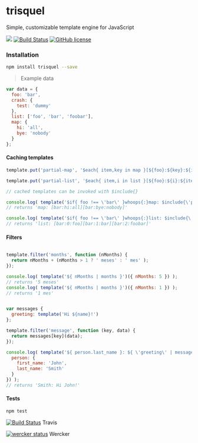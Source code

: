 # trisquel

Simple, customizable template engine for JavaScript

[![](https://img.shields.io/npm/v/trisquel.svg)](https://www.npmjs.com/package/trisquel)
[![Build Status](https://travis-ci.org/kiltjs/trisquel.svg?branch=master)](https://travis-ci.org/kiltjs/trisquel)
[![GitHub license](https://img.shields.io/badge/license-MIT-blue.svg)](LICENSE)

### Installation

```.sh
npm install trisquel --save
```

> Example data

``` js
var data = {
  foo: 'bar',
  crash: {
    test: 'dummy'
  },
  list: ['foo', 'bar', 'foobar'],
  map: {
    hi: 'all',
    bye: 'nobody'
  }
};
```

#### Caching templates

``` js
template.put('partial-map', '$each{ item,key in map }[${foo}:${key}:${item}]{/}');

template.put('partial-list', '$each{ item,i in list }[${foo}:${i}:${item}]{/}');

// cached templates can be invoked with $include{}

console.log( template('$if{ foo !== \'bar\' }whoops{:}map: $include{\'partial-map\'} {/}', data) );
// returns 'map: [bar:hi:all][bar:bye:nobody]'

console.log( template('$if{ foo !== \'bar\' }whoops{:}list: $include{\'partial-list\'} {/}', data) );
// returns 'list: [bar:0:foo][bar:1:bar][bar:2:foobar]'
```

#### Filters

``` js

template.filter('months', function (nMonths) {
  return nMonths + (nMonths > 1 ? ' meses' : ' mes' );
});

console.log( template('${ nMonths | months }')({ nMonths: 5 }) );
// returns '5 meses'
console.log( template('${ nMonths | months }')({ nMonths: 1 }) );
// returns '1 mes'
```

``` js

var messages {
  greeting: template('Hi ${name}!')
};

template.filter('message', function (key, data) {
  return messages[key](data);
});

console.log( template('${ person.last_name }: ${ \'greeting\' | message: { name: person.first_name } }')({
  person: {
    first_name: 'John',
    last_name: 'Smith'
  }
}) );
// returns 'Smith: Hi John!'
```

#### Tests

``` sh
npm test
```

[![Build Status](https://travis-ci.org/kiltjs/trisquel.svg?branch=master)](https://travis-ci.org/kiltjs/trisquel) Travis

[![wercker status](https://app.wercker.com/status/281f306e7157005f0a21b770fbb81086/s "wercker status")](https://app.wercker.com/project/bykey/281f306e7157005f0a21b770fbb81086) Wercker
